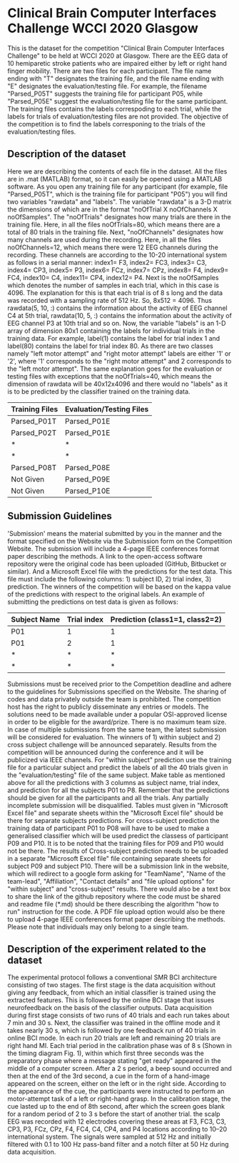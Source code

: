 # Clinical Brain Computer Interfaces Challenge WCCI 2020 Glasgow

This is the dataset for the competition "Clinical Brain Computer Interfaces Challenge" to be held at WCCI 2020 at Glasgow. There are the EEG data of 10 hemiparetic stroke patients who are impaired either by left or right hand finger mobility. There are two files for each participant. The file name ending with "T" designates the training file, and the file name ending with "E" designates the evaluation/testing file. For example, the filename "Parsed_P05T" suggests the training file for participant P05, while "Parsed_P05E" suggest the evaluation/testing file for the same participant. The training files contains the labels correspoding to each trial, while the labels for trials of evaluation/testing files are not provided. The objective of the competition is to find the labels corresponing to the trials of the evaluation/testing files. 

## Description of the dataset
Here we are describing the contents of each file in the dataset. All the files are in .mat (MATLAB) format, so it can easily be opened using a MATLAB software. As you open any training file for any participant (for example, file "Parsed_P05T", which is the training file for participant "P05") you will find two variables "rawdata" and "labels". The variable "rawdata" is a 3-D matrix the dimensions of which are in the format "noOfTrial X noOfChannels X noOfSamples". The "noOfTrials" designates how many trials are there in the training file. Here, in all the files noOfTrials=80, which means there are a total of 80 trials in the training file. Next, "noOfChannels" designates how many channels are used during the recording. Here, in all the files noOfChannels=12, which means there were 12 EEG channels during the recording. These channels are according to the 10-20 international system as follows in a serial manner: index1= F3,  index2= FC3,  index3= C3,  index4= CP3,  index5= P3,  index6= FCz,  index7= CPz,  index8= F4,  index9= FC4,  index10= C4, index11= CP4, index12= P4. Next is the noOfSamples which denotes the number of samples in each trial, which in this case is 4096. The explanation for this is that each trial is of 8 s long and the data was recorded with a sampling rate of 512 Hz. So, 8x512 = 4096. Thus rawdata(5, 10, :) contains the information about the activity of EEG channel C4 at 5th trial, rawdata(10, 5, :)  contains the information about the activity of EEG channel P3 at 10th trial and so on. Now, the variable "labels" is an 1-D array of dimension 80x1 containing the labels for individual trials in the training data. For example, label(1) contains the label for trial index 1 and label(80) contains the label for trial index 80. As there are two classes namely "left motor attempt" and "right motor attempt" labels are either '1' or '2', where '1' corresponds to the "right motor attempt" and 2 corresponds to the "left motor attempt". The same explanation goes for the evaluation or testing files with exceptions that the noOfTrials=40, which means the dimension of rawdata will be 40x12x4096 and there would no "labels" as it is to be predicted by the classifier trained on the training data.

| Training Files | Evaluation/Testing Files|
| ------ | ------ |
| Parsed_P01T | Parsed_P01E |
| Parsed_P02T | Parsed_P01E |
| * | * |
| * | * |
| Parsed_P08T | Parsed_P08E |
| Not Given | Parsed_P09E |
| Not Given | Parsed_P10E |

## Submission Guidelines
'Submission' means the material submitted by you in the manner and the format specified on the Website via the Submission form on the Competition Website. The submission will include a 4-page IEEE conferences format paper describing the methods. A link to the open-access software repository were the original code has been uploaded (GitHub, Bitbucket or similar). And a Microsoft Excel file with the predictions for the test data. This file must include the following columns: 1) subject ID, 2) trial index, 3) prediction. The winners of the competition will be based on the kappa value of the predictions with respect to the original labels. An example of submitting the predictions on test data is given as follows:


| Subject Name | Trial index | Prediction (class1=1, class2=2) |
| ------ | ------ | ------ | 
| P01 | 1 | 1 |
| P01 | 2 | 1 |
| * | * | * |
| * | * | * |



Submissions must be received prior to the Competition deadline and adhere to the guidelines for Submissions specified on the Website. The sharing of codes and data privately outside the team is prohibited. The competition host has the right to publicly disseminate any entries or models. The solutions need to be made available under a popular OSI-approved license in order to be eligible for the award/prize. There is no maximum team size. In case of multiple submissions from the same team, the latest submission will be considered for evaluation. The winners of 1) within subject and 2) cross subject challenge will be announced separately. Results from the competition will be announced during the conference and it will be publicized via IEEE channels. For "within subject" prediction use the training file for a particular subject and predict the labels of all the 40 trials given in the "evaluation/testing" file of the same subject. Make table as mentioned above for all the predictions with 3 columns as subject name, trial index, and prediction for all the subjects P01 to P8. Remember that the predictions should be given for all the participants and all the trials. Any partially incomplete submission will be disqualified. Tables must given in "Microsoft Excel file" and separate sheets within the "Microsoft Excel file" should be there for separate subjects predictions. For cross-subject prediction the training data of participant P01 to P08 will have to be used to make a generalised classifier which will be used predict the classess of participant P09 and P10. It is to be noted that the training files for P09 and P10 would not be there. The results of Cross-subject prediction needs to be uploaded in a separate "Microsoft Excel file" file containing separate sheets for subject P09 and subject P10. There will be a submission link in the website, which will redirect to a google form asking for "TeamName", "Name of the team-lead", "Affiliation", "Contact details" and "file upload options" for "within subject" and "cross-subject" results. There would also be a text box to share the link of the github repository where the code must be shared and readme file (*.md) should be there describing the algorithm "how to run" instruction for the code. A PDF file upload option would also be there to upload 4-page IEEE conferences format paper describing the methods. Please note that individuals may only belong to a single team.

## Description of the experiment related to the dataset

The experimental protocol follows a conventional SMR BCI architecture consisting of two stages. The first stage is the data acquisition without giving any feedback, from which an initial classifier is trained using the extracted features. This is followed by the online BCI stage that issues neurofeedback on the basis of the classifier outputs. Data acquisition during first stage consists of two runs of 40 trials and each run takes about 7 min and 30 s. Next, the classifier was trained in the offline mode and it takes nearly 30 s, which is followed by one feedback run of 40 trials in online BCI mode. In each run 20 trials are left and remaining 20 trials are right hand MI. Each trial period in the calibration phase was of 8 s (Shown in the timing diagram Fig. 1), within which first three seconds was the preparatory phase where a message stating "get ready" appeared in the middle of a computer screen. After a 2 s period, a beep sound occurred and then at the end of the 3rd second, a cue in the form of a hand-image appeared on the screen, either on the left or in the right side. According to the appearance of the cue, the participants were instructed to perform an motor-attempt task of a left or right-hand grasp. In the calibration stage, the cue lasted up to the end of 8th second, after which the screen goes blank for a random period of 2 to 3 s before the start of another trial. the scalp EEG was recorded with 12 electrodes covering these areas at F3, FC3, C3, CP3, P3, FCz, CPz, F4, FC4, C4, CP4, and P4 locations according to 10–20 international system. The signals were sampled at 512 Hz and initially filtered with 0.1 to 100 Hz pass-band filter and a notch filter at 50 Hz during data acquisition.




